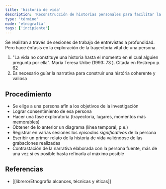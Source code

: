 ```yaml
---
title: 'historia de vida'
description: 'Reconstrucción de historias personales para facilitar la lectura cultural desde dentro'
type: 'término'
node: 'etnografía'
tags: ['incipiente']
---
```


Se realizan a través de sesiones de trabajo de entrevistas a profundidad. Pero hace énfasis en la exploración  de la trayectoria vital de una persona.

1. "La vida no constituye una historia hasta el momento en el cual alguien pregunta por ella". María Teresa Uribe (1993: 73 ). Citada en Restrepo p. 62
2. Es necesario guíar la narrativa para construir una história coherente y valiosa

## Procedimiento

- Se elige a una persona afín a los objetivos de la investigación
- Lograr consentimiento de esa persona
- Hacer una fase exploratoria (trayectoria, lugares, momentos más memorables)
- Obtener de lo anterior un diagrama (línea temporal, p.e.)
- Registrar en varias sesiones los *episodios significativos* de la persona
- Escribir un primer relato de la historia de vida valiéndose de las grabaciones realizadas
- Contrastación de la narrativa elaborada con la persona fuente, más de una vez si es posible hasta refinarla al máximo posible

## Referencias

- [[librero/Etnografía alcances, técnicas y éticas]]